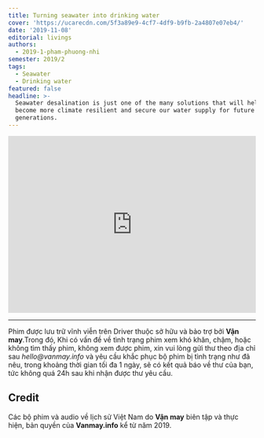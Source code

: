 ```yaml
---
title: Turning seawater into drinking water
cover: 'https://ucarecdn.com/5f3a89e9-4cf7-4df9-b9fb-2a4807e07eb4/'
date: '2019-11-08'
editorial: livings
authors:
  - 2019-1-pham-phuong-nhi
semester: 2019/2
tags:
  - Seawater
  - Drinking water
featured: false
headline: >-
  Seawater desalination is just one of the many solutions that will help us
  become more climate resilient and secure our water supply for future
  generations.
---
```

<iframe style="border: 0; width: 100%; height: 360px;" src="https://www.youtube.com/embed/38GdjlXRmCM" frameborder="0" allow="accelerometer; autoplay; encrypted-media; gyroscope; picture-in-picture" allowfullscreen></iframe>

- - -

Phim được lưu trữ vĩnh viễn trên Driver thuộc sở hữu và bảo trợ bởi **Vận may**.Trong đó, Khi có vấn đề về tình trạng phim xem khó khăn, chậm, hoặc không tìm thấy phim, không xem được phim, xin vui lòng gửi thư theo địa chỉ sau _hello@vanmay.info_ và yêu cầu khắc phục bộ phim bị tình trạng như đã nêu, trong khoảng thời gian tối đa 1 ngày, sẽ có kết quả báo về thư của bạn, tức không quá 24h sau khi nhận được thư yêu cầu.

## Credit

Các bộ phim và audio về lịch sử Việt Nam do **Vận may** biên tập và thực hiện, bản quyền của **Vanmay.info** kể từ năm 2019.
